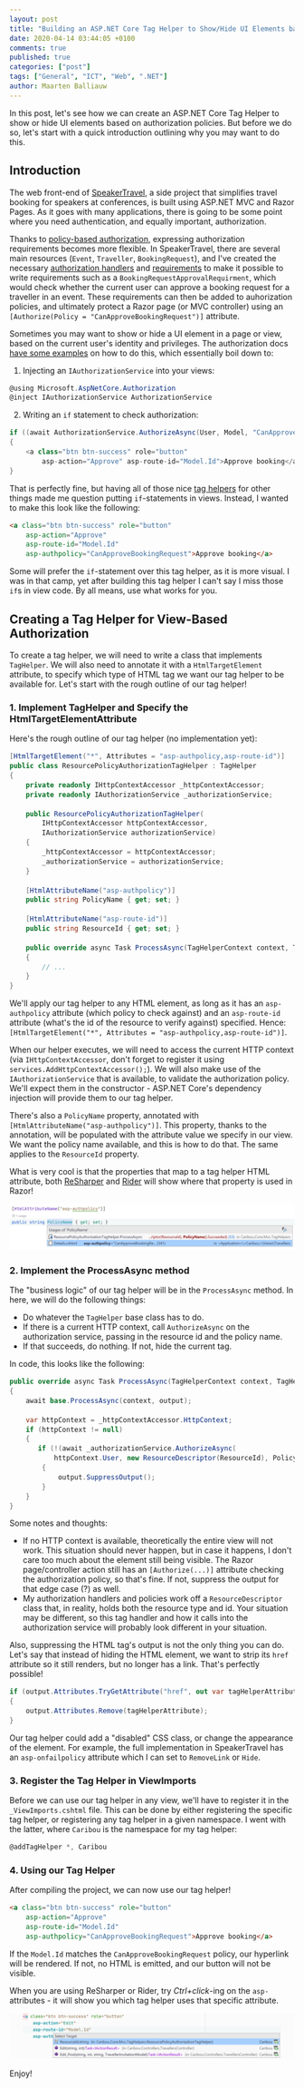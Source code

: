 ```yaml
---
layout: post
title: "Building an ASP.NET Core Tag Helper to Show/Hide UI Elements based on Authorization"
date: 2020-04-14 03:44:05 +0100
comments: true
published: true
categories: ["post"]
tags: ["General", "ICT", "Web", ".NET"]
author: Maarten Balliauw
---
```


In this post, let's see how we can create an ASP.NET Core Tag Helper to show or hide UI elements based on authorization policies. But before we do so, let's start with a quick introduction outlining why you may want to do this.

## Introduction

The web front-end of [SpeakerTravel](https://www.speaker.travel/), a side project that simplifies travel booking for speakers at conferences, is built using ASP.NET MVC and Razor Pages. As it goes with many applications, there is going to be some point where you need authentication, and equally important, authorization.

Thanks to [policy-based authorization](https://docs.microsoft.com/en-us/aspnet/core/security/authorization/policies), expressing authorization requirements becomes more flexible. In SpeakerTravel, there are several main resources (`Event`, `Traveller`, `BookingRequest`), and I've created the necessary [authorization handlers](https://docs.microsoft.com/en-us/aspnet/core/security/authorization/policies?view=aspnetcore-3.1#authorization-handlers) and [requirements](https://docs.microsoft.com/en-us/aspnet/core/security/authorization/policies?view=aspnetcore-3.1#authorization-handlers) to make it possible to write requirements such as a `BookingRequestApprovalRequirment`, which would check whether the current user can approve a booking request for a traveller in an event. These requirements can then be added to auhorization policies, and ultimately protect a Razor page (or MVC controller) using an `[Authorize(Policy = "CanApproveBookingRequest")]` attribute.

Sometimes you may want to show or hide a UI element in a page or view, based on the current user's identity and privileges. The authorization docs [have some examples](https://docs.microsoft.com/en-us/aspnet/core/security/authorization/views?view=aspnetcore-3.1) on how to do this, which essentially boil down to:

1. Injecting an `IAuthorizationService` into your views:
```csharp
@using Microsoft.AspNetCore.Authorization
@inject IAuthorizationService AuthorizationService
```

2. Writing an `if` statement to check authorization:
```csharp
if ((await AuthorizationService.AuthorizeAsync(User, Model, "CanApproveBookingRequest")).Succeeded)
{
    <a class="btn btn-success" role="button"
        asp-action="Approve" asp-route-id="Model.Id">Approve booking</a>
}
```

That is perfectly fine, but having all of those nice [tag helpers](https://docs.microsoft.com/en-us/aspnet/core/mvc/views/tag-helpers/intro?view=aspnetcore-3.1) for other things made me question putting `if`-statements in views. Instead, I wanted to make this look like the following:

```html
<a class="btn btn-success" role="button"
    asp-action="Approve"
    asp-route-id="Model.Id"
    asp-authpolicy="CanApproveBookingRequest">Approve booking</a>
```

Some will prefer the `if`-statement over this tag helper, as it is more visual. I was in that camp, yet after building this tag helper I can't say I miss those `if`s in view code. By all means, use what works for you.

## Creating a Tag Helper for View-Based Authorization

To create a tag helper, we will need to write a class that implements `TagHelper`. We will also need to annotate it with a `HtmlTargetElement` attribute, to specify which type of HTML tag we want our tag helper to be available for. Let's start with the rough outline of our tag helper!

### 1. Implement TagHelper and Specify the HtmlTargetElementAttribute

Here's the rough outline of our tag helper (no implementation yet):

```csharp
[HtmlTargetElement("*", Attributes = "asp-authpolicy,asp-route-id")]
public class ResourcePolicyAuthorizationTagHelper : TagHelper
{
    private readonly IHttpContextAccessor _httpContextAccessor;
    private readonly IAuthorizationService _authorizationService;

    public ResourcePolicyAuthorizationTagHelper(
        IHttpContextAccessor httpContextAccessor,
        IAuthorizationService authorizationService)
    {
        _httpContextAccessor = httpContextAccessor;
        _authorizationService = authorizationService;
    }

    [HtmlAttributeName("asp-authpolicy")]
    public string PolicyName { get; set; }

    [HtmlAttributeName("asp-route-id")]
    public string ResourceId { get; set; }

    public override async Task ProcessAsync(TagHelperContext context, TagHelperOutput output)
    {
        // ...
    }
}
```

We'll apply our tag helper to any HTML element, as long as it has an `asp-authpolicy` attribute (which policy to check against) and an `asp-route-id` attribute (what's the id of the resource to verify against) specified. Hence: `[HtmlTargetElement("*", Attributes = "asp-authpolicy,asp-route-id")]`.

When our helper executes, we will need to access the current HTTP context (via `IHttpContextAccessor`, don't forget to register it using `services.AddHttpContextAccessor();`). We will also make use of the `IAuthorizationService` that is available, to validate the authorization policy. We'll expect them in the constructor - ASP.NET Core's dependency injection will provide them to our tag helper.

There's also a `PolicyName` property, annotated with `[HtmlAttributeName("asp-authpolicy")]`. This property, thanks to the annotation, will be populated with the attribute value we specify in our view. We want the policy name available, and this is how to do that. The same applies to the `ResourceId` property.

What is very cool is that the properties that map to a tag helper HTML attribute, both [ReSharper](https://www.jetbrains.com/resharper/) and [Rider](https://www.jetbrains.com/rider) will show where that property is used in Razor!

![Find usages in ReSharper and Rider show where our tag helper is used in Razor](/images/2020/04/tag-helper-find-usages.png)

### 2. Implement the ProcessAsync method

The "business logic" of our tag helper will be in the `ProcessAsync` method. In here, we will do the following things:

* Do whatever the `TagHelper` base class has to do.
* If there is a current HTTP context, call `AuthorizeAsync` on the authorization service, passing in the resource id and the policy name.
* If that succeeds, do nothing. If not, hide the current tag.

In code, this looks like the following:

```csharp
public override async Task ProcessAsync(TagHelperContext context, TagHelperOutput output)
{
    await base.ProcessAsync(context, output);

    var httpContext = _httpContextAccessor.HttpContext;
    if (httpContext != null)
    {
       if (!(await _authorizationService.AuthorizeAsync(
           httpContext.User, new ResourceDescriptor(ResourceId), PolicyName)).Succeeded)
        {
            output.SuppressOutput();
        }
    }
}
```

Some notes and thoughts:

* If no HTTP context is available, theoretically the entire view will not work. This situation should never happen, but in case it happens, I don't care too much about the element still being visible. The Razor page/controller action still has an `[Authorize(...)]` attribute checking the authorization policy, so that's fine. If not, suppress the output for that edge case (?) as well.
* My authorization handlers and policies work off a `ResourceDescriptor` class that, in reality, holds both the resource type and id. Your situation may be different, so this tag handler and how it calls into the authorization service will probably look different in your situation.

Also, suppressing the HTML tag's output is not the only thing you can do. Let's say that instead of hiding the HTML element, we want to strip its `href` attribute so it still renders, but no longer has a link. That's perfectly possible!

```csharp
if (output.Attributes.TryGetAttribute("href", out var tagHelperAttribute))
{
    output.Attributes.Remove(tagHelperAttribute);
}
```

Our tag helper could add a "disabled" CSS class, or change the appearance of the element. For example, the full implementation in SpeakerTravel has an `asp-onfailpolicy` attribute which I can set to `RemoveLink` or `Hide`.

### 3. Register the Tag Helper in ViewImports

Before we can use our tag helper in any view, we'll have to register it in the `_ViewImports.cshtml` file. This can be done by either registering the specific tag helper, or registering any tag helper in a given namespace. I went with the latter, where `Caribou` is the namespace for my tag helper:

```csharp
@addTagHelper *, Caribou
```

### 4. Using our Tag Helper

After compiling the project, we can now use our tag helper!

```html
<a class="btn btn-success" role="button"
    asp-action="Approve"
    asp-route-id="Model.Id"
    asp-authpolicy="CanApproveBookingRequest">Approve booking</a>
```

If the `Model.Id` matches the `CanApproveBookingRequest` policy, our hyperlink will be rendered. If not, no HTML is emitted, and our button will not be visible.

When you are using ReSharper or Rider, try *Ctrl+click*-ing on the `asp-` attributes - it will show you which tag helper uses that specific attribute.

![Navigate from view to tag helper in ASP.NET Core and Razor pages](/images/2020/04/rider-navigate-view-to-tag-helper.png)

Enjoy!
